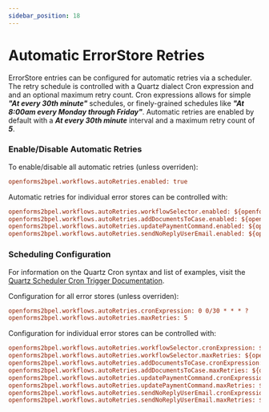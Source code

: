 ```yaml
---
sidebar_position: 18
---
```


# Automatic ErrorStore Retries
ErrorStore entries can be configured for automatic retries via a scheduler. The retry schedule is controlled with a Quartz dialect Cron expression and and an optional maximum retry count. Cron expressions allows for simple **_"At every 30th minute"_** schedules, or finely-grained schedules like **_"At 8:00am every Monday through Friday"_**. Automatic retries are enabled by default with a **_At every 30th minute_** interval and a maximum retry count of **_5_**.


### Enable/Disable Automatic Retries
To enable/disable all automatic retries (unless overriden):
```ini
openforms2bpel.workflows.autoRetries.enabled: true
```

Automatic retries for individual error stores can be controlled with:
```ini
openforms2bpel.workflows.autoRetries.workflowSelector.enabled: ${openforms2bpel.workflows.autoRetries.enabled}
openforms2bpel.workflows.autoRetries.addDocumentsToCase.enabled: ${openforms2bpel.workflows.autoRetries.enabled}
openforms2bpel.workflows.autoRetries.updatePaymentCommand.enabled: ${openforms2bpel.workflows.autoRetries.enabled}
openforms2bpel.workflows.autoRetries.sendNoReplyUserEmail.enabled: ${openforms2bpel.workflows.autoRetries.enabled}
```

### Scheduling Configuration
For information on the Quartz Cron syntax and list of examples, visit the [Quartz Scheduler Cron Trigger Documentation](https://www.quartz-scheduler.org/documentation/quartz-2.3.0/tutorials/crontrigger.html).

Configuration for all error stores (unless overriden):
```ini
openforms2bpel.workflows.autoRetries.cronExpression: 0 0/30 * * * ?
openforms2bpel.workflows.autoRetries.maxRetries: 5
```

Configuration for individual error stores can be controlled with:
```ini
openforms2bpel.workflows.autoRetries.workflowSelector.cronExpression: ${openforms2bpel.workflows.autoRetries.cronExpression}
openforms2bpel.workflows.autoRetries.workflowSelector.maxRetries: ${openforms2bpel.workflows.autoRetries.maxRetries}
openforms2bpel.workflows.autoRetries.addDocumentsToCase.cronExpression: ${openforms2bpel.workflows.autoRetries.cronExpression}
openforms2bpel.workflows.autoRetries.addDocumentsToCase.maxRetries: ${openforms2bpel.workflows.autoRetries.maxRetries}
openforms2bpel.workflows.autoRetries.updatePaymentCommand.cronExpression: ${openforms2bpel.workflows.autoRetries.cronExpression}
openforms2bpel.workflows.autoRetries.updatePaymentCommand.maxRetries: ${openforms2bpel.workflows.autoRetries.maxRetries}
openforms2bpel.workflows.autoRetries.sendNoReplyUserEmail.cronExpression: ${openforms2bpel.workflows.autoRetries.cronExpression}
openforms2bpel.workflows.autoRetries.sendNoReplyUserEmail.maxRetries: ${openforms2bpel.workflows.autoRetries.maxRetries}
```
